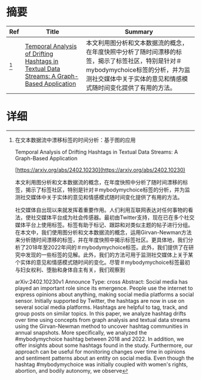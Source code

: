 # 摘要

| Ref | Title | Summary |
| --- | --- | --- |
| [^1] | [Temporal Analysis of Drifting Hashtags in Textual Data Streams: A Graph-Based Application](https://arxiv.org/abs/2402.10230) | 本文利用图分析和文本数据流的概念，在年度快照中分析了随时间漂移的标签，揭示了标签社区，特别是针对＃mybodymychoice标签的分析，并为监测社交媒体中关于实体的意见和情感模式随时间变化提供了有用的方法。 |

# 详细

[^1]: 在文本数据流中漂移标签的时间分析：基于图的应用

    Temporal Analysis of Drifting Hashtags in Textual Data Streams: A Graph-Based Application

    [https://arxiv.org/abs/2402.10230](https://arxiv.org/abs/2402.10230)

    本文利用图分析和文本数据流的概念，在年度快照中分析了随时间漂移的标签，揭示了标签社区，特别是针对＃mybodymychoice标签的分析，并为监测社交媒体中关于实体的意见和情感模式随时间变化提供了有用的方法。

    

    社交媒体自出现以来就发挥着重要作用。人们利用互联网表达对任何事物的看法，使社交媒体平台成为社会传感器。最初由Twitter支持，现在已在多个社交媒体平台上使用标签。标签有助于标记、跟踪和对类似主题的帖子进行分组。在本文中，我们使用图分析和文本数据流的概念，运用Girvan-Newman方法来分析随时间漂移的标签，并在年度快照中揭示标签社区。更具体地，我们分析了2018年至2022年间的＃mybodymychoice标签。此外，我们提供了在研究中发现的一些标签的见解。此外，我们的方法可用于监测社交媒体上关于某个实体的意见和情感模式随时间的变化。尽管＃mybodymychoice标签最初与妇女权利、堕胎和身体自主有关，我们观察到

    arXiv:2402.10230v1 Announce Type: cross  Abstract: Social media has played an important role since its emergence. People use the internet to express opinions about anything, making social media platforms a social sensor. Initially supported by Twitter, the hashtags are now in use on several social media platforms. Hashtags are helpful to tag, track, and group posts on similar topics. In this paper, we analyze hashtag drifts over time using concepts from graph analysis and textual data streams using the Girvan-Newman method to uncover hashtag communities in annual snapshots. More specifically, we analyzed the #mybodymychoice hashtag between 2018 and 2022. In addition, we offer insights about some hashtags found in the study. Furthermore, our approach can be useful for monitoring changes over time in opinions and sentiment patterns about an entity on social media. Even though the hashtag #mybodymychoice was initially coupled with women's rights, abortion, and bodily autonomy, we observe 
    

